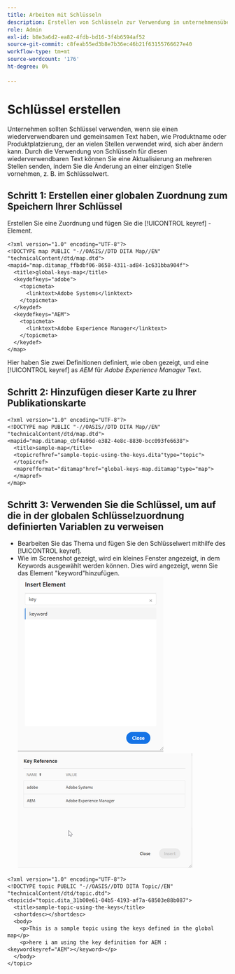 ```yaml
---
title: Arbeiten mit Schlüsseln
description: Erstellen von Schlüsseln zur Verwendung in unternehmensübergreifenden Inhalten
role: Admin
exl-id: b8e3a6d2-ea82-4fdb-bd16-3f4b6594af52
source-git-commit: c8feab55ed3b8e7b36ec46b21f63155766627e40
workflow-type: tm+mt
source-wordcount: '176'
ht-degree: 0%

---
```


# Schlüssel erstellen

Unternehmen sollten Schlüssel verwenden, wenn sie einen wiederverwendbaren und gemeinsamen Text haben, wie Produktname oder Produktplatzierung, der an vielen Stellen verwendet wird, sich aber ändern kann. Durch die Verwendung von Schlüsseln für diesen wiederverwendbaren Text können Sie eine Aktualisierung an mehreren Stellen senden, indem Sie die Änderung an einer einzigen Stelle vornehmen, z. B. im Schlüsselwert.

## Schritt 1: Erstellen einer globalen Zuordnung zum Speichern Ihrer Schlüssel

Erstellen Sie eine Zuordnung und fügen Sie die [!UICONTROL keyref] -Element.

```
<?xml version="1.0" encoding="UTF-8"?>
<!DOCTYPE map PUBLIC "-//OASIS//DTD DITA Map//EN" "technicalContent/dtd/map.dtd">
<mapid="map.ditamap_ffbdbf06-8658-4311-ad84-1c631bba904f">
  <title>global-keys-map</title>
  <keydefkeys="adobe">
    <topicmeta>
      <linktext>Adobe Systems</linktext>
    </topicmeta>
  </keydef>
  <keydefkeys="AEM">
    <topicmeta>
      <linktext>Adobe Experience Manager</linktext>
    </topicmeta>
  </keydef>
</map>
```

Hier haben Sie zwei Definitionen definiert, wie oben gezeigt, und eine [!UICONTROL keyref] as _AEM_ für _Adobe Experience Manager_ Text.

## Schritt 2: Hinzufügen dieser Karte zu Ihrer Publikationskarte

```
<?xml version="1.0" encoding="UTF-8"?>
<!DOCTYPE map PUBLIC "-//OASIS//DTD DITA Map//EN" "technicalContent/dtd/map.dtd">
<mapid="map.ditamap_cbf4a96d-e382-4e8c-8830-bcc093fe6638">
  <title>sample-map</title>
  <topicrefhref="sample-topic-using-the-keys.dita"type="topic">
  </topicref>
  <maprefformat="ditamap"href="global-keys-map.ditamap"type="map">
  </mapref>
</map>
```

## Schritt 3: Verwenden Sie die Schlüssel, um auf die in der globalen Schlüsselzuordnung definierten Variablen zu verweisen

+ Bearbeiten Sie das Thema und fügen Sie den Schlüsselwert mithilfe des [!UICONTROL keyref].
+ Wie im Screenshot gezeigt, wird ein kleines Fenster angezeigt, in dem Keywords ausgewählt werden können. Dies wird angezeigt, wenn Sie das Element &quot;keyword&quot;hinzufügen.
   ![Element einfügen](assets/insert_element.png)
   ![Key Ref](assets/key_ref.png)

```
<?xml version="1.0" encoding="UTF-8"?>
<!DOCTYPE topic PUBLIC "-//OASIS//DTD DITA Topic//EN" "technicalContent/dtd/topic.dtd">
<topicid="topic.dita_31b00e61-04b5-4193-af7a-68503e88b087">
  <title>sample-topic-using-the-keys</title>
  <shortdesc></shortdesc>
  <body>
    <p>This is a sample topic using the keys defined in the global map</p>
    <p>here i am using the key definition for AEM :<keywordkeyref="AEM"></keyword></p>
  </body>
</topic>
```
